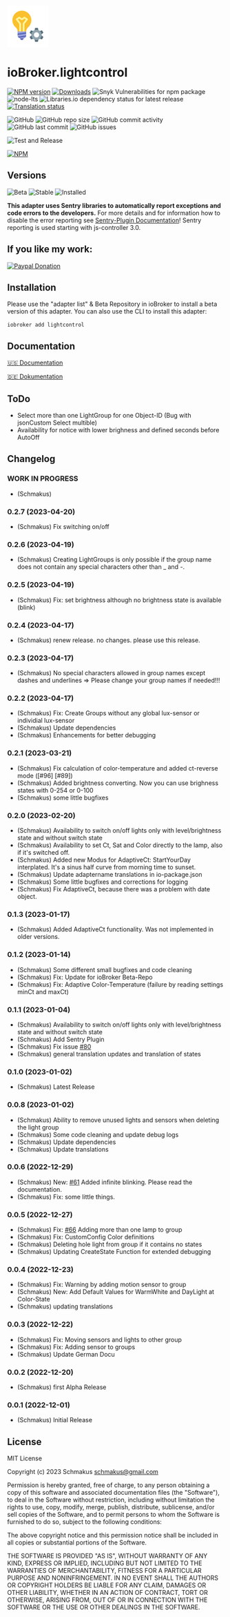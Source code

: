 ![Logo](admin/lightcontrol.png)

# ioBroker.lightcontrol

[![NPM version](https://img.shields.io/npm/v/iobroker.lightcontrol.svg)](https://www.npmjs.com/package/iobroker.lightcontrol)
[![Downloads](https://img.shields.io/npm/dm/iobroker.lightcontrol.svg)](https://www.npmjs.com/package/iobroker.lightcontrol)
![Snyk Vulnerabilities for npm package](https://img.shields.io/snyk/vulnerabilities/npm/iobroker.lightcontrol?label=npm%20vulnerabilities&style=flat-square)
![node-lts](https://img.shields.io/node/v-lts/iobroker.lightcontrol?style=flat-square)
![Libraries.io dependency status for latest release](https://img.shields.io/librariesio/release/npm/iobroker.lightcontrol?label=npm%20dependencies&style=flat-square)
[![Translation status](https://weblate.iobroker.net/widgets/adapters/-/lightcontrol/svg-badge.svg)](https://weblate.iobroker.net/engage/adapters/?utm_source=widget)

![GitHub](https://img.shields.io/github/license/schmakus/iobroker.lightcontrol?style=flat-square)
![GitHub repo size](https://img.shields.io/github/repo-size/schmakus/iobroker.lightcontrol?logo=github&style=flat-square)
![GitHub commit activity](https://img.shields.io/github/commit-activity/m/schmakus/iobroker.lightcontrol?logo=github&style=flat-square)
![GitHub last commit](https://img.shields.io/github/last-commit/schmakus/iobroker.lightcontrol?logo=github&style=flat-square)
![GitHub issues](https://img.shields.io/github/issues/schmakus/iobroker.lightcontrol?logo=github&style=flat-square)

![Test and Release](https://github.com/Schmakus/ioBroker.lightcontrol/workflows/Test%20and%20Release/badge.svg)

[![NPM](https://nodei.co/npm/iobroker.lightcontrol.png?downloads=true)](https://nodei.co/npm/iobroker.lightcontrol/)

## Versions

![Beta](https://img.shields.io/npm/v/iobroker.lightcontrol.svg?color=red&label=beta)
![Stable](http://iobroker.live/badges/lightcontrol-stable.svg)
![Installed](http://iobroker.live/badges/lightcontrol-installed.svg)

**This adapter uses Sentry libraries to automatically report exceptions and code errors to the developers.** For more details and for information how to disable the error reporting see [Sentry-Plugin Documentation](https://github.com/ioBroker/plugin-sentry#plugin-sentry)! Sentry reporting is used starting with js-controller 3.0.

## If you like my work:

[![Paypal Donation](https://img.shields.io/badge/paypal-donate%20%7C%20spenden-blue.svg)](https://www.paypal.com/cgi-bin/webscr?cmd=_s-xclick&hosted_button_id=PK89K4V2RBU78&source=url)

## Installation

Please use the "adapter list" & Beta Repository in ioBroker to install a beta version of this adapter. You can also use the CLI to install this adapter:

```
iobroker add lightcontrol
```

## Documentation

[🇺🇸 Documentation](./en/lightcontrol.md)

[🇩🇪 Dokumentation](./docs/de/lightcontrol.md)

## ToDo

-   Select more than one LightGroup for one Object-ID (Bug with jsonCustom Select multible)
-   Availability for notice with lower brighness and defined seconds before AutoOff

## Changelog

<!--
	Placeholder for the next version (at the beginning of the line):
	### **WORK IN PROGRESS**
-->

### **WORK IN PROGRESS**

-   (Schmakus)

### 0.2.7 (2023-04-20)

-   (Schmakus) Fix switching on/off

### 0.2.6 (2023-04-19)

-   (Schmakus) Creating LightGroups is only possible if the group name does not contain any special characters other than \_ and -.

### 0.2.5 (2023-04-19)

-   (Schmakus) Fix: set brightness although no brightness state is available (blink)

### 0.2.4 (2023-04-17)

-   (Schmakus) renew release. no changes. please use this release.

### 0.2.3 (2023-04-17)

-   (Schmakus) No special characters allowed in group names except dashes and underlines => Please change your group names if needed!!!

### 0.2.2 (2023-04-17)

-   (Schmakus) Fix: Create Groups without any global lux-sensor or individial lux-sensor
-   (Schmakus) Update dependencies
-   (Schmakus) Enhancements for better debugging

### 0.2.1 (2023-03-21)

-   (Schmakus) Fix calculation of color-temperature and added ct-reverse mode ([#96] [#89])
-   (Schmakus) Added brightness converting. Now you can use brighness states with 0-254 or 0-100
-   (Schmakus) some little bugfixes

### 0.2.0 (2023-02-20)

-   (Schmakus) Availability to switch on/off lights only with level/brightness state and without switch state
-   (Schmakus) Availability to set Ct, Sat and Color directly to the lamp, also if it's switched off.
-   (Schmakus) Added new Modus for AdaptiveCt: StartYourDay interplated. It's a sinus half curve from morning time to sunset.
-   (Schmakus) Update adaptername translations in io-package.json
-   (Schmakus) Some little bugfixes and corrections for logging
-   (Schmakus) Fix AdaptiveCt, because there was a problem with date object.

### 0.1.3 (2023-01-17)

-   (Schmakus) Added AdaptiveCt functionality. Was not implemented in older versions.

### 0.1.2 (2023-01-14)

-   (Schmakus) Some different small bugfixes and code cleaning
-   (Schmakus) Fix: Update for ioBroker Beta-Repo
-   (Schmakus) Fix: Adaptive Color-Temperature (failure by reading settings minCt and maxCt)

### 0.1.1 (2023-01-04)

-   (Schmakus) Availability to switch on/off lights only with level/brightness state and without switch state
-   (Schmakus) Add Sentry Plugin
-   (Schmakus) Fix issue [#80](https://github.com/Schmakus/ioBroker.lightcontrol/issues/80)
-   (Schmakus) general translation updates and translation of states

### 0.1.0 (2023-01-02)

-   (Schmakus) Latest Release

### 0.0.8 (2023-01-02)

-   (Schmakus) Ability to remove unused lights and sensors when deleting the light group
-   (Schmakus) Some code cleaning and update debug logs
-   (Schmakus) Update dependencies
-   (Schmakus) Update translations

### 0.0.6 (2022-12-29)

-   (Schmakus) New: [#61](https://github.com/Schmakus/ioBroker.lightcontrol/issues/61) Added infinite blinking. Please read the documentation.
-   (Schmakus) Fix: some little things.

### 0.0.5 (2022-12-27)

-   (Schmakus) Fix: [#66](https://github.com/Schmakus/ioBroker.lightcontrol/issues/66) Adding more than one lamp to group
-   (Schmakus) Fix: CustomConfig Color definitions
-   (Schmakus) Deleting hole light from group if it contains no states
-   (Schmakus) Updating CreateState Function for extended debugging

### 0.0.4 (2022-12-23)

-   (Schmakus) Fix: Warning by adding motion sensor to group
-   (Schmakus) New: Add Default Values for WarmWhite and DayLight at Color-State
-   (Schmakus) updating translations

### 0.0.3 (2022-12-22)

-   (Schmakus) Fix: Moving sensors and lights to other group
-   (Schmakus) Fix: Adding sensor to groups
-   (Schmakus) Update German Docu

### 0.0.2 (2022-12-20)

-   (Schmakus) first Alpha Release

### 0.0.1 (2022-12-01)

-   (Schmakus) Initial Release

## License

MIT License

Copyright (c) 2023 Schmakus <schmakus@gmail.com>

Permission is hereby granted, free of charge, to any person obtaining a copy
of this software and associated documentation files (the "Software"), to deal
in the Software without restriction, including without limitation the rights
to use, copy, modify, merge, publish, distribute, sublicense, and/or sell
copies of the Software, and to permit persons to whom the Software is
furnished to do so, subject to the following conditions:

The above copyright notice and this permission notice shall be included in all
copies or substantial portions of the Software.

THE SOFTWARE IS PROVIDED "AS IS", WITHOUT WARRANTY OF ANY KIND, EXPRESS OR
IMPLIED, INCLUDING BUT NOT LIMITED TO THE WARRANTIES OF MERCHANTABILITY,
FITNESS FOR A PARTICULAR PURPOSE AND NONINFRINGEMENT. IN NO EVENT SHALL THE
AUTHORS OR COPYRIGHT HOLDERS BE LIABLE FOR ANY CLAIM, DAMAGES OR OTHER
LIABILITY, WHETHER IN AN ACTION OF CONTRACT, TORT OR OTHERWISE, ARISING FROM,
OUT OF OR IN CONNECTION WITH THE SOFTWARE OR THE USE OR OTHER DEALINGS IN THE
SOFTWARE.
